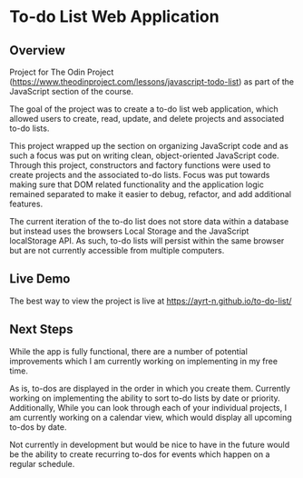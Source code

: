 # To-do List Web Application

## Overview

Project for The Odin Project (https://www.theodinproject.com/lessons/javascript-todo-list) as part of the JavaScript section of the course.

The goal of the project was to create a to-do list web application, which allowed users to create, read, update, and delete projects and associated to-do lists.

This project wrapped up the section on organizing JavaScript code and as such a focus was put on writing clean, object-oriented JavaScript code. Through this project, constructors and factory functions were used to create projects and the associated to-do lists. Focus was put towards making sure that DOM related functionality and the application logic remained separated to make it easier to debug, refactor, and add additional features.

The current iteration of the to-do list does not store data within a database but instead uses the browsers Local Storage and the JavaScript localStorage API. As such, to-do lists will persist within the same browser but are not currently accessible from multiple computers.

## Live Demo

The best way to view the project is live at https://ayrt-n.github.io/to-do-list/

## Next Steps

While the app is fully functional, there are a number of potential improvements which I am currently working on implementing in my free time.

As is, to-dos are displayed in the order in which you create them. Currently working on implementing the ability to sort to-do lists by date or priority. Additionally, While you can look through each of your individual projects, I am currently working on a calendar view, which would display all upcoming to-dos by date.

Not currently in development but would be nice to have in the future would be the ability to create recurring to-dos for events which happen on a regular schedule.
